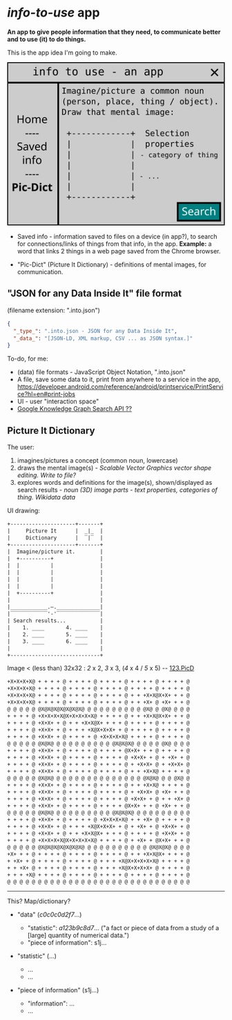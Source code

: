 # *info-to-use* app

**An app to give people information that they need, to communicate better and to use (it) to do things.**  

This is the app idea I'm going to make.

[![App UI drawing](app-drawing-plain.svg)](app-drawing.svg)

- Saved info - information saved to files on a device (in app?), to search for connections/links of things from that info, in the app.
  **Example:** a word that links 2 things in a web page saved from the Chrome browser.

- "Pic-Dict" (Picture It Dictionary) - definitions of mental images, for communication.

## "JSON for any Data Inside It" file format
(filename extension: ".into.json")

```json
{
  "_type_": ".into.json - JSON for any Data Inside It",
  "_data_": "[JSON-LD, XML markup, CSV ... as JSON syntax.]"
}
```

To-do, for me:
 - (data) file formats - JavaScript Object Notation, ".into.json"
 - A file, save some data to it, print from anywhere to a service in the app, https://developer.android.com/reference/android/printservice/PrintService?hl=en#print-jobs
 - UI - user "interaction space"
 - [Google Knowledge Graph Search API ??](https://developers.google.com/knowledge-graph)

## Picture It Dictionary

The user:

1. imagines/pictures a concept (common noun, lowercase)
2. draws the mental image(s) - _Scalable Vector Graphics vector shape editing. Write to file?_
3. explores words and definitions for the image(s), shown/displayed as search results - _noun
 (3D) image parts - text properties, categories of thing. Wikidata data_

UI drawing:

```
+---------------------+-------+
|     Picture It      |  _|_  |
|     Dictionary      |  ‾|‾  |
+---------------------+-------+
|  Imagine/picture it.        |
|  +----------+               |
|  |          |               |
|  |          |               |
|  |          |               |
|  |          |               |
|  +----------+               |
|                             |
|____________.–.______________|
|‾‾‾‾‾‾‾‾‾‾‾‾'-'‾‾‾‾‾‾‾‾‾‾‾‾‾‾|
| Search results...           |
|    1. ____       4. ____    |
|    2. ____       5. ____    |
|    3. ____       6. ____    |
|                             |
+-----------------------------+
```

Image < (less than) 32x32 : *2* x 2, *3* x 3, (*4* x 4 / *5* x 5)
-- [123.PicD](123.PicD)

```
+X+X+X+X@ + + + + @ + + + + @ + + + + @ + + + + @ + + + + @
+X+X+X+X@ + + + + @ + + + + @ + + + + @ + + + + @ + + + + @
+X+X+X+X@ + + + + @ + + + + @ + + + + @ + + +X+X@X+X+ + + @
+X+X+X+X@ + + + + @ + + + + @ + + + + @ + + +X+ @ +X+ + + @
@ @ @ @ @ @X@X@X@X@X@X@X@ @ @ @ @ @ @ @ @ @ @X@ @ @X@ @ @ @
+ + + + @ +X+X+X+X@X+X+X+X+X@ + + + + @ + + +X+X@X+X+ + + @
+ + + + @ +X+X+ + @ + + +X+X@X+ + + + @ + + + + @ + + + + @
+ + + + @ +X+X+ + @ + + + +X@X+X+X+ + @ + + + + @ + + + + @
+ + + + @ +X+X+ + @ + + + + @ +X+X+X+X@ + + + + @ + + + + @
@ @ @ @ @ @X@X@ @ @ @ @ @ @ @ @ @ @X@X@X@ @ @ @ @ @X@ @ @ @
+ + + + @ +X+X+ + @ + + + + @ + + + + @X+X+ + + @ + + + + @
+ + + + @ +X+X+ + @ + + + + @ + + + + @ +X+X+ + @ + +X+ + @
+ + + + @ +X+X+ + @ + + + + @ + + + + @ + +X+X+ @ + +X+X+ @
+ + + + @ +X+X+ + @ + + + + @ + + + + @ + + +X+X@ + + + + @
@ @ @ @ @ @X@X@ @ @ @ @ @ @ @ @ @ @ @ @ @ @ @X@X@ @ @ @X@ @
+ + + + @ +X+X+ + @ + + + + @ + + + + @ + + +X+X@ + + + + @
+ + + + @ +X+X+ + @ + + + + @ + + + + @ + +X+X+ @ +X+ + + @
+ + + + @ +X+X+ + @ + + + + @ + + + + @ +X+X+ + @ + + +X+ @
+ + + + @ +X+X+ + @ + + + + @ + + + + @X+X+ + + @ +X+ + + @
@ @ @ @ @ @X@X@ @ @ @ @ @ @ @ @ @ @X@X@X@ @ @ @ @ @ @ @ @ @
+ + + + @ +X+X+ + @ + + + + @ +X+X+X+X@ + + +X+ @ + + + + @
+ + + + @ +X+X+ + @ + + + +X@X+X+X+ + @ + +X+ + @ +X+X+ + @
+ + + + @ +X+X+ + @ + + +X+X@X+ + + + @ + + + + @ +X+X+ + @
+ + + + @ +X+X+X+X@X+X+X+X+X@ + + + + @ + +X+ + @X+X+ + + @
@ @ @ @ @ @X@X@X@X@X@X@X@ @ @ @ @ @ @ @ @ @ @ @X@X@X@ @ @ @
+X+ + + @ + + + + @ + + + + @ + + + + @ + + +X+X@X+ + + + @
+ +X+ + @ + + + + @ + + + + @ + + + +X@X+X+X+X+X@ + + + + @
+ + +X+ @ + + + + @ + + + + @ + + + +X@X+X+X+X+ @ + + + + @
+ + + +X@ + + + + @ + + + + @ + + + + @ + + + + @ + + + + @
@ @ @ @ @ @ @ @ @ @ @ @ @ @ @ @ @ @ @ @ @ @ @ @ @ @ @ @ @ @
```

***

This? Map/dictionary?

- "data" (*c0c0c0d2f7*...)
   - "statistic": *a123b9c8d7*... ("a fact or piece of data from a study of a \[large] quantity of numerical data.")
   - "piece of information": s1j...

 - "statistic" (...)
   - ...
   - ...

 - "piece of information" (s1j...)
   - "information": ...
   - ...